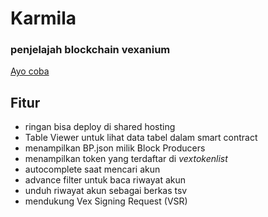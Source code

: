 # Karmila
### penjelajah blockchain vexanium

[Ayo coba](https://karmila.web.app)

## Fitur
- ringan bisa deploy di shared hosting
- Table Viewer untuk lihat data tabel dalam smart contract
- menampilkan BP.json milik Block Producers
- menampilkan token yang terdaftar di *vextokenlist*
- autocomplete saat mencari akun
- advance filter untuk baca riwayat akun 
- unduh riwayat akun sebagai berkas tsv
- mendukung Vex Signing Request (VSR)
